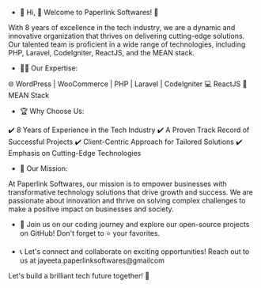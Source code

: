 - 👋 Hi, 🚀 Welcome to Paperlink Softwares! 🚀

With 8 years of excellence in the tech industry, we are a dynamic and innovative organization that thrives on delivering cutting-edge solutions. Our talented team is proficient in a wide range of technologies, including PHP, Laravel, CodeIgniter, ReactJS, and the MEAN stack.
- 👨‍💻 Our Expertise:

🌐 WordPress | WooCommerce | PHP | Laravel | CodeIgniter
💻 ReactJS
🔧 MEAN Stack
- 🏆 Why Choose Us:

✔️ 8 Years of Experience in the Tech Industry
✔️ A Proven Track Record of Successful Projects
✔️ Client-Centric Approach for Tailored Solutions
✔️ Emphasis on Cutting-Edge Technologies
- 🎯 Our Mission:

At Paperlink Softwares, our mission is to empower businesses with transformative technology solutions that drive growth and success. We are passionate about innovation and thrive on solving complex challenges to make a positive impact on businesses and society.
- 🌟 Join us on our coding journey and explore our open-source projects on GitHub! Don't forget to ⭐️ your favorites.

- 📞 Let's connect and collaborate on exciting opportunities! Reach out to us at jayeeta.paperlinksoftwares@gmailcom

Let's build a brilliant tech future together! 🌈

<!---
paperlink-softwares/paperlink-softwares is a ✨ special ✨ repository because its `README.md` (this file) appears on your GitHub profile.
You can click the Preview link to take a look at your changes.
--->
